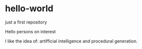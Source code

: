 # hello-world
just a first repository

Hello persons on interest

I like the idea of: artifficial intelligence and procedural generation.
